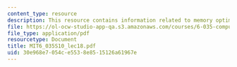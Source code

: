 ```yaml
---
content_type: resource
description: This resource contains information related to memory optimizations.
file: https://ol-ocw-studio-app-qa.s3.amazonaws.com/courses/6-035-computer-language-engineering-spring-2010/30e968e7054ce5538e8515126a61967e_MIT6_035S10_lec18.pdf
file_type: application/pdf
resourcetype: Document
title: MIT6_035S10_lec18.pdf
uid: 30e968e7-054c-e553-8e85-15126a61967e
---
```

